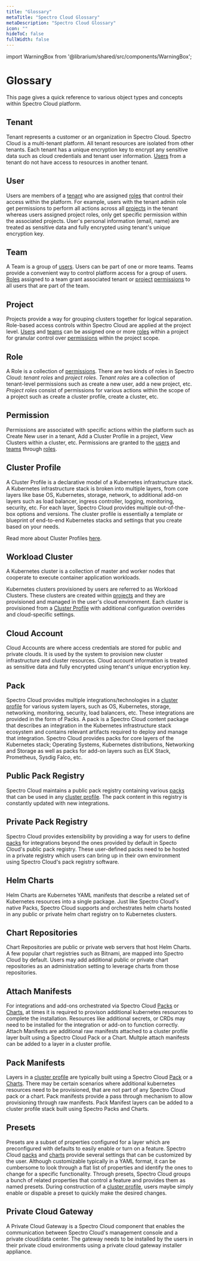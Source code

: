 ```yaml
---
title: "Glossary"
metaTitle: "Spectro Cloud Glossary"
metaDescription: "Spectro Cloud Glossary"
icon: ""
hideToC: false
fullWidth: false
---
```


import WarningBox from '@librarium/shared/src/components/WarningBox';

# Glossary

This page gives a quick reference to various object types and concepts within Spectro Cloud platform.

## Tenant

Tenant represents a customer or an organization in Spectro Cloud. Spectro Cloud is a multi-tenant platform. All tenant resources are isolated from other tenants. Each tenant has a unique encryption key to encrypt any sensitive data such as cloud credentials and tenant user information. [Users](#user) from a tenant do not  have access to resources in another tenant.

## User

Users are members of a [tenant](#tenant) who are assigned [roles](#role) that control their access within the platform. For example, users with the tenant admin role get permissions to perform all actions across all [projects](#project) in the tenant whereas users assigned project roles, only get specific permission within the associated projects. User's personal information (email, name) are treated as sensitive data and fully encrypted using tenant's unique encryption key.

## Team

A Team is a group of [users](#user). Users can be part of one or more teams. Teams provide a convenient way to control platform access for a group of users. [Roles](#role) assigned to a team grant associated tenant or [project](#project) [permissions](#permission) to all users that are part of the team.

## Project

Projects provide a way for grouping clusters together for logical separation. Role-based access controls within Spectro Cloud are applied at the project level. [Users](#user) and [teams](#team) can be assigned one or more [roles](#role) within a project for granular control over [permissions](#permission) within the project scope.

## Role

A Role is a collection of [permissions](#permission). There are two kinds of roles in Spectro Cloud: *tenant roles* and *project roles*. *Tenant roles* are a collection of tenant-level permissions such as create a new user, add a new project, etc. *Project roles* consist of permissions for various actions within the scope of a project such as create a cluster profile, create a cluster,  etc.

## Permission

Permissions are associated with specific actions within the platform such as Create New user in a tenant, Add a Cluster Profile in a project, View Clusters within a cluster, etc. Permissions are granted to the [users](#user) and [teams](#team) through [roles](#role).

## Cluster Profile

A Cluster Profile is a declarative model of a Kubernetes infrastructure stack. A Kubernetes infrastructure stack is broken into multiple layers, from core layers like base OS, Kubernetes, storage, network, to additional add-on layers such as load balancer, ingress controller, logging, monitoring, security, etc. For each layer, Spectro Cloud provides multiple out-of-the-box options and versions. The cluster profile is essentially a template or blueprint of end-to-end Kubernetes stacks and settings that you create based on your needs.

Read more about Cluster Profiles [here](/cluster-profiles).

## Workload Cluster

A Kubernetes cluster is a collection of master and worker nodes that cooperate to execute container application workloads.

Kubernetes clusters provisioned by users are referred to as Workload Clusters. These clusters are created within [projects](#project) and they are provisioned and managed in the user's cloud environment. Each cluster is provisioned from a [Cluster Profile](#clusterprofile) with additional configuration overrides and cloud-specific settings.

## Cloud Account

Cloud Accounts are where access credentials are stored for public and private clouds. It is used by the system to provision new cluster infrastructure and cluster resources. Cloud account information is treated as sensitive data and fully encrypted using tenant's unique encryption key.

## Pack

Spectro Cloud provides multiple integrations/technologies in a [cluster profile](#clusterprofile) for various system layers, such as OS, Kubernetes, storage, networking, monitoring, security, load balancers, etc. These integrations are provided in the form of Packs. A pack is a Spectro Cloud content package that describes an integration in the Kubernetes infrastructure stack ecosystem and contains relevant artifacts required to deploy and manage that integration. Spectro Cloud provides packs for core layers of the Kubernetes stack; Operating Systems, Kubernetes distributions, Networking and Storage as well as packs for add-on layers such as ELK Stack, Prometheus, Sysdig Falco, etc.

## Public Pack Registry

Spectro Cloud maintains a public pack registry containing various [packs](#pack) that can be used in any [cluster profile](#clusterprofile). The pack content in this registry is constantly updated with new integrations.

## Private Pack Registry

Spectro Cloud provides extensibility by providing a way for users to define [packs](#pack) for integrations beyond the ones provided by default in Specto Cloud's public pack registry. These user-defined packs need to be hosted in a private registry which users can bring up in their own environment using Spectro Cloud's pack registry software.

## Helm Charts

Helm Charts are Kubernetes YAML manifests that describe a related set of Kubernetes resources into a single package. Just like Spectro Cloud's native Packs, Spectro Cloud supports and orchestrates helm charts hosted in any public or private helm chart registry on to Kubernetes clusters. 


## Chart Repositories

Chart Repositories are public or private web servers that host Helm Charts. A few popular chart registries such as Bitnami, are mapped into Spectro Cloud by default. Users may add additional public or private chart repositories as an administration setting to leverage charts from those repositories. 


## Attach Manifests

For integrations and add-ons orchestrated via Spectro Cloud [Packs](#pack) or [Charts](#helmcharts), at times it is required to provison additional kubernetes resources to complete the installation. Resources like additional secrets, or CRDs may need to be installed for the integration or add-on to function correctly. Attach Manifests are additional raw manifests attached to a cluster profile layer built using a Spectro Cloud Pack or a Chart. Multple attach manifests can be added to a layer in a cluster profile. 


## Pack Manifests

Layers in a [cluster profile](#clusterprofile) are typically built using a Spectro Cloud [Pack](#pack) or a [Charts](#helmcharts). There may be certain scenarios where additional kubernetes resources need to be provisioned, that are not part of any Spectro Cloud pack or a chart. Pack manifests provide a pass through mechanism to allow provisioning through raw manifests. Pack Manifest layers can be added to a cluster profile stack built using Spectro Packs and Charts. 

## Presets

Presets are a subset of properties configured for a layer which are preconfigured with defaults to easily enable or turn on a feature. Spectro Cloud [packs](#pack) and [charts](#helmcharts) provide several settings that can be customized by the user. Although customizable typically in a YAML format, it can be cumbersome to look through a flat list of properties and identify the ones to change for a specific functionality. Through presets, Spectro Cloud groups a bunch of related properties that control a feature and provides them as named presets. During construction of a [cluster profile](#clusterprofile), users maybe simply enable or dispable a preset to quickly make the desired changes. 


## Private Cloud Gateway

A Private Cloud Gateway is a Spectro Cloud component that enables the communication between Spectro Cloud's management console and a private cloud/data center. The gateway needs to be installed by the users in their private cloud environments using a private cloud gateway installer appliance.

